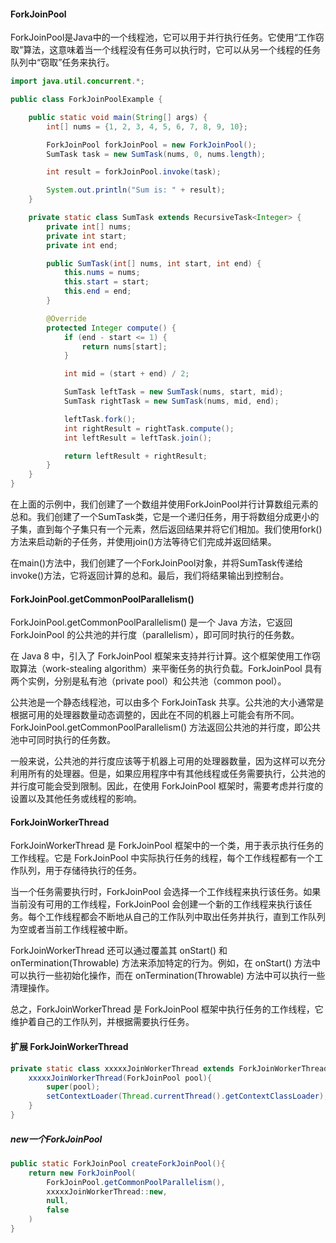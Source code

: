 #### ForkJoinPool

ForkJoinPool是Java中的一个线程池，它可以用于并行执行任务。它使用“工作窃取”算法，这意味着当一个线程没有任务可以执行时，它可以从另一个线程的任务队列中“窃取”任务来执行。

```java
import java.util.concurrent.*;

public class ForkJoinPoolExample {

    public static void main(String[] args) {
        int[] nums = {1, 2, 3, 4, 5, 6, 7, 8, 9, 10};

        ForkJoinPool forkJoinPool = new ForkJoinPool();
        SumTask task = new SumTask(nums, 0, nums.length);

        int result = forkJoinPool.invoke(task);

        System.out.println("Sum is: " + result);
    }

    private static class SumTask extends RecursiveTask<Integer> {
        private int[] nums;
        private int start;
        private int end;

        public SumTask(int[] nums, int start, int end) {
            this.nums = nums;
            this.start = start;
            this.end = end;
        }

        @Override
        protected Integer compute() {
            if (end - start <= 1) {
                return nums[start];
            }

            int mid = (start + end) / 2;

            SumTask leftTask = new SumTask(nums, start, mid);
            SumTask rightTask = new SumTask(nums, mid, end);

            leftTask.fork();
            int rightResult = rightTask.compute();
            int leftResult = leftTask.join();

            return leftResult + rightResult;
        }
    }
}

```

在上面的示例中，我们创建了一个数组并使用ForkJoinPool并行计算数组元素的总和。我们创建了一个SumTask类，它是一个递归任务，用于将数组分成更小的子集，直到每个子集只有一个元素，然后返回结果并将它们相加。我们使用fork()方法来启动新的子任务，并使用join()方法等待它们完成并返回结果。

在main()方法中，我们创建了一个ForkJoinPool对象，并将SumTask传递给invoke()方法，它将返回计算的总和。最后，我们将结果输出到控制台。

#### ForkJoinPool.getCommonPoolParallelism()

ForkJoinPool.getCommonPoolParallelism() 是一个 Java 方法，它返回 ForkJoinPool 的公共池的并行度（parallelism），即可同时执行的任务数。

在 Java 8 中，引入了 ForkJoinPool 框架来支持并行计算。这个框架使用工作窃取算法（work-stealing algorithm）来平衡任务的执行负载。ForkJoinPool 具有两个实例，分别是私有池（private pool）和公共池（common pool）。

公共池是一个静态线程池，可以由多个 ForkJoinTask 共享。公共池的大小通常是根据可用的处理器数量动态调整的，因此在不同的机器上可能会有所不同。ForkJoinPool.getCommonPoolParallelism() 方法返回公共池的并行度，即公共池中可同时执行的任务数。

一般来说，公共池的并行度应该等于机器上可用的处理器数量，因为这样可以充分利用所有的处理器。但是，如果应用程序中有其他线程或任务需要执行，公共池的并行度可能会受到限制。因此，在使用 ForkJoinPool 框架时，需要考虑并行度的设置以及其他任务或线程的影响。

#### ForkJoinWorkerThread

ForkJoinWorkerThread 是 ForkJoinPool 框架中的一个类，用于表示执行任务的工作线程。它是 ForkJoinPool 中实际执行任务的线程，每个工作线程都有一个工作队列，用于存储待执行的任务。

当一个任务需要执行时，ForkJoinPool 会选择一个工作线程来执行该任务。如果当前没有可用的工作线程，ForkJoinPool 会创建一个新的工作线程来执行该任务。每个工作线程都会不断地从自己的工作队列中取出任务并执行，直到工作队列为空或者当前工作线程被中断。

ForkJoinWorkerThread 还可以通过覆盖其 onStart() 和 onTermination(Throwable) 方法来添加特定的行为。例如，在 onStart() 方法中可以执行一些初始化操作，而在 onTermination(Throwable) 方法中可以执行一些清理操作。

总之，ForkJoinWorkerThread 是 ForkJoinPool 框架中执行任务的工作线程，它维护着自己的工作队列，并根据需要执行任务。

#### 扩展 ForkJoinWorkerThread
```java
private static class xxxxxJoinWorkerThread extends ForkJoinWorkerThread{
    xxxxxJoinWorkerThread(ForkJoinPool pool){
        super(pool);
        setContextLoader(Thread.currentThread().getContextClassLoader);
    }
}
```

##### new一个ForkJoinPool
```java
public static ForkJoinPool createForkJoinPool(){
    return new ForkJoinPool(
        ForkJoinPool.getCommonPoolParallelism(),
        xxxxxJoinWorkerThread::new,
        null,
        false
    )
}
```


